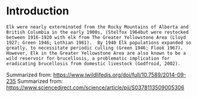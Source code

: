 # Introduction
```
Elk were nearly exterminated from the Rocky Mountains of Alberta and British Columbia in the early 1900s, (Stelfox 1964but were restocked between 1916-1920 with elk from The Greater Yellowstone Area (Lloyd 1927; Green 1946; Lothian 1981).  By 1940 Elk populations expanded so greatly, to necessitate periodic culling (Green 1946; Flook 1967). However, Elk in the Greater Yellowstone Area are also known to be a wild reservoir for brucellosis, a problematic implication for eradicating brucellosis from domestic livestock (Godfroid, 2002).
```
Summarized from:  https://www.jwildlifedis.org/doi/full/10.7589/2014-09-235
Summarized from:  https://www.sciencedirect.com/science/article/pii/S0378113509005306
